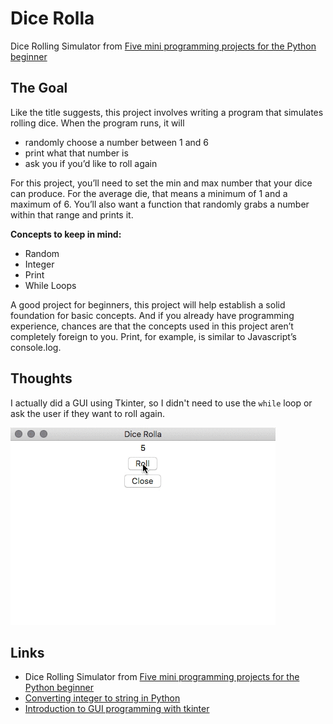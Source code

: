 # Dice Rolla
Dice Rolling Simulator from [Five mini programming projects for the Python beginner](https://knightlab.northwestern.edu/2014/06/05/five-mini-programming-projects-for-the-python-beginner/)

## The Goal
Like the title suggests, this project involves writing a program that simulates rolling dice. When the program runs, it will
- randomly choose a number between 1 and 6
- print what that number is
- ask you if you’d like to roll again

For this project, you’ll need to set the min and max number that your dice can produce. For the average die, that means a minimum of 1 and a maximum of 6. You’ll also want a function that randomly grabs a number within that range and prints it.

**Concepts to keep in mind:**
- Random
- Integer
- Print
- While Loops



A good project for beginners, this project will help establish a solid foundation for basic concepts. And if you already have programming experience, chances are that the concepts used in this project aren’t completely foreign to you. Print, for example, is similar to Javascript’s console.log.

## Thoughts
I actually did a GUI using Tkinter, so I didn't need to use the `while` loop or ask the user if they want to roll again.

![DiceRolla gif](res/DiceRolla.gif)

## Links
- Dice Rolling Simulator from [Five mini programming projects for the Python beginner](https://knightlab.northwestern.edu/2014/06/05/five-mini-programming-projects-for-the-python-beginner/)
- [Converting integer to string in Python](https://stackoverflow.com/questions/961632/converting-integer-to-string-in-python)
- [Introduction to GUI programming with tkinter](http://python-textbok.readthedocs.io/en/1.0/Introduction_to_GUI_Programming.html)
